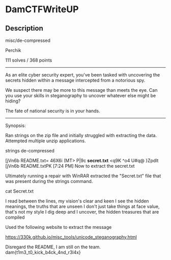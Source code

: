 # DamCTFWriteUP

## Description

misc/de-compressed

Perchik

111 solves / 368 points

__________________________________________________________________________________________________________________________________________

As an elite cyber security expert, you've been tasked with uncovering the secrets hidden within a message intercepted from a notorious spy.

We suspect there may be more to this message than meets the eye. Can you use your skills in steganography to uncover whatever else might be hiding?

The fate of national security is in your hands.

__________________________________________________________________________________________________________________________________________

<div>
Synopsis:

Ran strings on the zip file and initially struggled with extracting the data. Attempted multiple unzip applications. 

strings de-compressed

[jVn6b
README.txt=
46X6i
(MT>
P|9c
**secret.txt**
<q9K
 ^o4
U#q@
}Zpdlt
[jVn6b
README.txtPK
[7:24 PM]
Now to extract the secret.txt

Ultimately running a repair with WinRAR extracted the "Secret.txt" file that was present during the strings command.

cat Secret.txt

‌‌‌‌‍‌‍‌I ‌‌‌‌‍‬‬‍read‌‌‌‌‍﻿‌﻿ ‌‌‌‌‍﻿‌‬between ‌‌‌‌‍‬‍‍‌‌‌‌‍‬‍﻿the‌‌‌‌‍‬‌‍‌‌‌‌‍﻿‌‬ lines, my ‌‌‌‌‍‬‍‌vision'‌‌‌‌‌‬‌‌s ‌‌‌‌‍﻿‍‌‌‌‌‌‍‬‬‌‌‌‌‌‍‬‍‍clear‌‌‌‌‌‬‌‌ and‌‌‌‌‍‍‌‬ keen‌‌‌‌‍‌‍‍
I‌‌‌‌‍‌‌‍ ‌‌‌‌‍‌‍‌see ‌‌‌‌‍‌﻿‍the hidden‌‌‌‌‍‌‍‍ ‌‌‌‌‌‬﻿‌meanings, ‌‌‌‌‌‬‌‌the truths ‌‌‌‌‍‌‬‍that‌‌‌‌‌‬‌‌‌‌‌‌‍‬‌‍ ‌‌‌‌‍‬﻿‍are unseen
‌‌‌‌‌‬‌‌I don'‌‌‌‌‍﻿‌﻿t ‌‌‌‌‍﻿‍‌‌‌‌‌‍‬‬‍‌‌‌‌‍‬﻿‌just‌‌‌‌‍‬﻿‌‌‌‌‌‌‬‌‌‌‌‌‌‍‬﻿﻿‌‌‌‌‍‬﻿‬‌‌‌‌‌‬‌‌ take ‌‌‌‌‍﻿‍‌things ‌‌‌‌‍‬‬‌at ‌‌‌‌‍‬‍‍face value,‌‌‌‌‌‬‌‌‌‌‌‌‍﻿‍‌ ‌‌‌‌‍‬‍‍that‌‌‌‌‍‬‌‍‌‌‌‌‍‬﻿‍‌‌‌‌‌‬﻿‬'s not‌‌‌‌‌‌‬‬ my‌‌‌‌‍‬‍‌‌‌‌‌‍‬‌‍ ‌‌‌‌‍‬﻿‍style
I ‌‌‌‌‍﻿‬﻿‌‌‌‌‍﻿‍‌dig‌‌‌‌‌﻿‌‍‌‌‌‌‍‬﻿‍ ‌‌‌‌‌﻿‌﻿deep and I uncover‌‌‌‌‍‍﻿﻿‌‌‌‌‍﻿‍‌, the ‌‌‌‌‌﻿‌‌hidden‌‌‌‌‍‍﻿﻿ ‌‌‌‌‍‬‬﻿‌‌‌‌‍‬‬‍treasures‌‌‌‌‍‬‌﻿ ‌‌‌‌‍‬‬﻿that‌‌‌‌‍‍﻿﻿‌‌‌‌‍‬‌‬‌‌‌‌‌﻿‍‌‌‌‌‌‍‬‌﻿ ‌‌‌‌‍‬‬﻿‌‌‌‌‍‍﻿﻿are‌‌‌‌‌﻿‍‌ compiled‌‌‌‌‍

Used the following website to extract the message

https://330k.github.io/misc_tools/unicode_steganography.html

Disregard the README, I am still on the team.
dam{t1m3_t0_kick_b4ck_4nd_r3l4x}
</div>